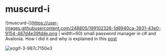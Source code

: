 # muscurd-i
![muscurd-i](https://user-images.githubusercontent.com/248805/199102326-1d8940ca-3931-43e0-9154-487d4e39fdde.png  | width=60)
small password manager in c# and Avalonia.
How I did it and why is explained in this [post](https://vikkio.hashnode.dev/muscurd-i-my-personal-password-manager)

![ezgif-3-987c7150e3](https://user-images.githubusercontent.com/248805/191535574-a3a68c5b-c4d3-45bc-b595-fd304fd88b12.gif)
